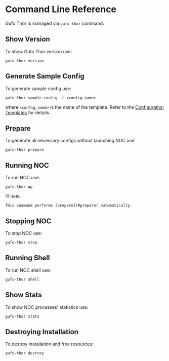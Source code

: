# Command Line Reference

Gufo Thor is managed via `gufo-thor` command.

## Show Version

To show Gufo Thor version use:
```
gufo-thor version
```

## Generate Sample Config

To generate sample config use:

```
gufo-thor sample-config -t <config_name>
```

where `<config_name>` is the name of the template.
Refer to the [Configuration Templates](templates.md) for details.

## Prepare

To generate all necessary configs without launching NOC use

```
gufo-thor prepare
```

## Running NOC

To run NOC use:

```
gufo-thor up
```

!!! note

    This command performs [prepare](#prepare) automatically.

## Stopping NOC

To stop NOC use:

```
gufo-thor stop
```

## Running Shell

To run NOC shell use:

```
gufo-thor shell
```

## Show Stats

To show NOC processes' statistics use:

```
gufo-thor stats
```

## Destroying Installation

To destroy installation and free resources:

```
gufo-thor destroy
```